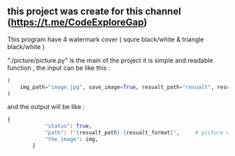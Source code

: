 ## this project was create for this channel (https://t.me/CodeExploreGap) 

This program have 4 watermark cover ( squre black/white & triangle black/white )

"./picture/picture.py" is the main of the project
it is simple and readable function , 
the input can be like this :
```python
(
    img_path="image.jpg", save_image=True, resualt_path="resualt", resualt_format="png"
) 
```

and the output will be like :
```python
{
            "status": True,                
            "path": f"{resualt_path}.{resualt_format}",     # picture url 
            "the_image": img,
        }
        


